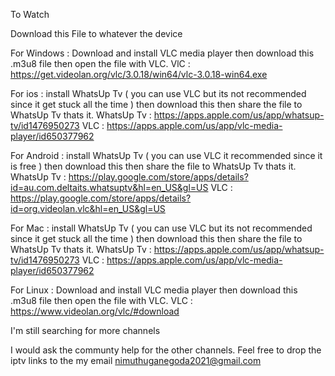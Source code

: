 To Watch 

Download this File to whatever the device

For Windows : Download and install VLC media player
              then download this .m3u8 file 
              then open the file with VLC.
              VlC : https://get.videolan.org/vlc/3.0.18/win64/vlc-3.0.18-win64.exe
            
For ios : install WhatsUp Tv ( you can use VLC but its not recommended since it get stuck all the time )
          then download this then share 
          the file to WhatsUp Tv thats it.
          WhatsUp Tv : https://apps.apple.com/us/app/whatsup-tv/id1476950273
          VLC : https://apps.apple.com/us/app/vlc-media-player/id650377962
    
For Android : install WhatsUp Tv ( you can use VLC it recommended since it is free )
              then download this then share 
              the file to WhatsUp Tv thats it. 
              WhatsUp Tv : https://play.google.com/store/apps/details?id=au.com.deltaits.whatsuptv&hl=en_US&gl=US
              VLC : https://play.google.com/store/apps/details?id=org.videolan.vlc&hl=en_US&gl=US

For Mac : install WhatsUp Tv ( you can use VLC but its not recommended since it get stuck all the time )
          then download this then share 
          the file to WhatsUp Tv thats it.
          WhatsUp Tv : https://apps.apple.com/us/app/whatsup-tv/id1476950273
          VLC : https://apps.apple.com/us/app/vlc-media-player/id650377962


For Linux : Download and install VLC media player
              then download this .m3u8 file 
              then open the file with VLC.
              VLC : https://www.videolan.org/vlc/#download
              
             
I'm still searching for more channels

I would ask the communty help for the other channels. Feel free to drop the iptv links to the my email
nimuthuganegoda2021@gmail.com             
      
